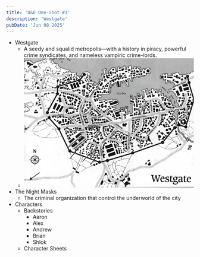 ```yaml
---
title: 'D&D One-Shot #1'
description: 'Westgate'
pubDate: 'Jun 08 2025'
---
```


- Westgate
	- A seedy and squalid metropolis—with a history in piracy, powerful crime syndicates, and nameless vampiric crime-lords.
	- ![alt text](../../assets/Westgate-Map.webp)
- The Night Masks
	- The criminal organization that control the underworld of the city
- Characters
	- Backstories
		- Aaron
		- Alex
		- Andrew
		- Brian
		- Shlok 
	- Character Sheets
